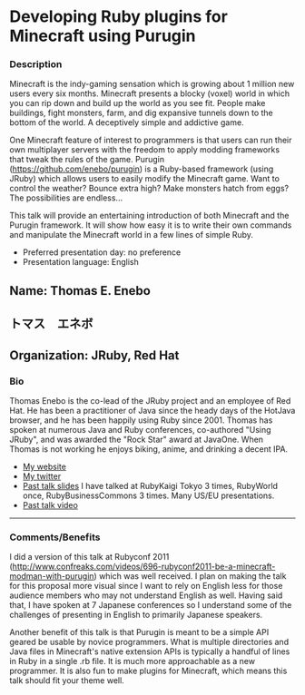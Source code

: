# Developing Ruby plugins for Minecraft using Purugin

### Description

Minecraft is the indy-gaming sensation which is growing about 1 million new users every six months. Minecraft presents a blocky (voxel) world in which you can rip down and build up the world as you see fit. People make buildings, fight monsters, farm, and dig expansive tunnels down to the bottom of the world. A deceptively simple and addictive game. 

One Minecraft feature of interest to programmers is that users can run their own multiplayer servers with the freedom to apply modding frameworks that tweak the rules of the game.   Purugin (https://github.com/enebo/purugin) is a Ruby-based framework (using JRuby) which allows users to easily modify the Minecraft game.  Want to control the weather?  Bounce extra high?  Make monsters hatch from eggs?  The possibilities are endless...

This talk will provide an entertaining introduction of both Minecraft and the Purugin framework. It will show how easy it is to write their own commands and manipulate the Minecraft world in a few lines of simple Ruby.

- Preferred presentation day: no preference
- Presentation language: English

## Name: Thomas E. Enebo
## トマス　エネボ

## Organization: JRuby, Red Hat

### Bio
Thomas Enebo is the co-lead of the JRuby project and an employee of Red Hat. He has been a practitioner of Java since the heady days of the HotJava browser, and he has been happily using Ruby since 2001. Thomas has spoken at numerous Java and Ruby conferences, co-authored "Using JRuby", and was awarded the "Rock Star" award at JavaOne. When Thomas is not working he enjoys biking, anime, and drinking a decent IPA.

- [My website](http://blog.enebo.com)
- [My twitter](https://twitter.com/#!/tom_enebo)
- [Past talk slides](http://www.confreaks.com/videos/696-rubyconf2011-be-a-minecraft-modman-with-purugin) I have talked at RubyKaigi Tokyo 3 times, RubyWorld once, RubyBusinessCommons 3 times.  Many US/EU presentations.
- [Past talk video](http://www.confreaks.com/videos/696-rubyconf2011-be-a-minecraft-modman-with-purugin)

-----

### Comments/Benefits

I did a version of this talk at Rubyconf 2011 (http://www.confreaks.com/videos/696-rubyconf2011-be-a-minecraft-modman-with-purugin) which was well received.  I plan on making the talk for this proposal more visual since I want to rely on English less for those audience members who may not understand English as well.  Having said that, I have spoken at 7 Japanese conferences so I understand some of the challenges of presenting in English to primarily Japanese speakers.

Another benefit of this talk is that Purugin is meant to be a simple API geared be usable by novice programmers.  What is multiple directories and Java files in Minecraft's native extension APIs is typically a handful of lines in Ruby in a single .rb file.  It is much more approachable as a new programmer.  It is also fun to make plugins for Minecraft, which means this talk should fit your theme well.
